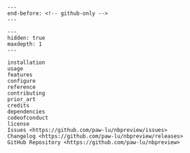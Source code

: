 ```{include} ../README.md
---
end-before: <!-- github-only -->
---
```

```{toctree}
---
hidden: true
maxdepth: 1
---

installation
usage
features
configure
reference
contributing
prior_art
credits
dependencies
codeofconduct
license
Issues <https://github.com/paw-lu/nbpreview/issues>
Changelog <https://github.com/paw-lu/nbpreview/releases>
GitHub Repository <https://github.com/paw-lu/nbpreview>
```

[features]: features
